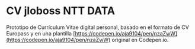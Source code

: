 # CV jloboss NTT DATA

Prototipo de Currículum Vitae digital personal, basado en el formato de CV Europass y en una plantilla [https://codepen.io/aja9104/pen/nzaZwW](https://codepen.io/aja9104/pen/nzaZwW) original en Codepen.io.

